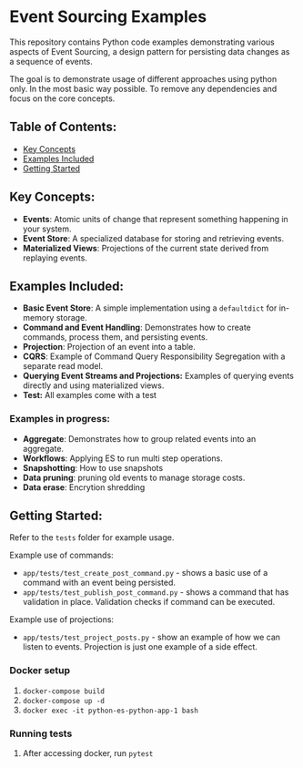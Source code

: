 # Event Sourcing Examples

This repository contains Python code examples demonstrating various aspects of Event Sourcing, a design pattern for persisting data changes as a sequence of events.

The goal is to demonstrate usage of different approaches using python only. In the most basic way possible. To remove any dependencies and focus on the core concepts.

## Table of Contents:

- [Key Concepts](#key-concepts)
- [Examples Included](#examples-included)
- [Getting Started](#getting-started)


## Key Concepts:

- **Events**: Atomic units of change that represent something happening in your system.
- **Event Store**: A specialized database for storing and retrieving events.
- **Materialized Views**: Projections of the current state derived from replaying events.

## Examples Included:

- **Basic Event Store**: A simple implementation using a `defaultdict` for in-memory storage.
- **Command and Event Handling**: Demonstrates how to create commands, process them, and persisting events.
- **Projection**: Projection of an event into a table.
- **CQRS**: Example of Command Query Responsibility Segregation with a separate read model.
- **Querying Event Streams and Projections:** Examples of querying events directly and using materialized views.
- **Test:** All examples come with a test

### Examples in progress:

- **Aggregate**: Demonstrates how to group related events into an aggregate.
- **Workflows**: Applying ES to run multi step operations.
- **Snapshotting**: How to use snapshots
- **Data pruning**: pruning old events to manage storage costs.
- **Data erase**: Encrytion shredding

## Getting Started:

Refer to the `tests` folder for example usage.

Example use of commands:
- `app/tests/test_create_post_command.py` - shows a basic use of a command with an event being persisted.
- `app/tests/test_publish_post_command.py` - shows a command that has validation in place. Validation checks if command can be executed.

Example use of projections:
- `app/tests/test_project_posts.py` - show an example of how we can listen to events. Projection is just one example of a side effect.

### Docker setup

1. `docker-compose build`
1. `docker-compose up -d`
1. `docker exec -it python-es-python-app-1 bash`


### Running tests

1. After accessing docker, run `pytest`
